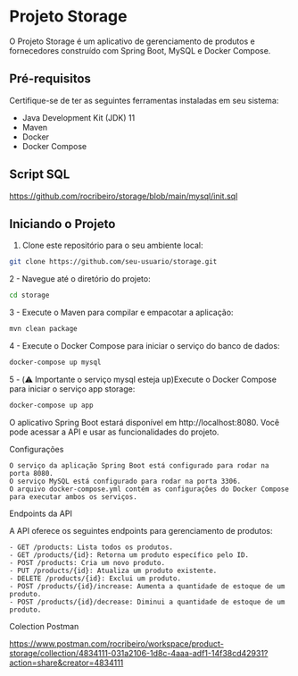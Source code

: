 # Projeto Storage

O Projeto Storage é um aplicativo de gerenciamento de produtos e fornecedores construído com Spring Boot, MySQL e Docker Compose.

## Pré-requisitos

Certifique-se de ter as seguintes ferramentas instaladas em seu sistema:

- Java Development Kit (JDK) 11
- Maven
- Docker
- Docker Compose

## Script SQL

https://github.com/rocribeiro/storage/blob/main/mysql/init.sql

## Iniciando o Projeto

1. Clone este repositório para o seu ambiente local:

```bash
git clone https://github.com/seu-usuario/storage.git
```

2 - Navegue até o diretório do projeto: 
```bash
cd storage
```
3 - Execute o Maven para compilar e empacotar a aplicação:
```bash
mvn clean package
```
4 - Execute o Docker Compose para iniciar o serviço do banco de dados: 
```bash
docker-compose up mysql
```
5 - (:warning: Importante o serviço mysql esteja up)Execute o Docker Compose para iniciar o serviço app storage: 
```bash
docker-compose up app
```


O aplicativo Spring Boot estará disponível em http://localhost:8080. Você pode acessar a API e usar as funcionalidades do projeto.

Configurações

    O serviço da aplicação Spring Boot está configurado para rodar na porta 8080.
    O serviço MySQL está configurado para rodar na porta 3306.
    O arquivo docker-compose.yml contém as configurações do Docker Compose para executar ambos os serviços.

Endpoints da API

A API oferece os seguintes endpoints para gerenciamento de produtos:

    - GET /products: Lista todos os produtos.
    - GET /products/{id}: Retorna um produto específico pelo ID.
    - POST /products: Cria um novo produto.
    - PUT /products/{id}: Atualiza um produto existente.
    - DELETE /products/{id}: Exclui um produto.
    - POST /products/{id}/increase: Aumenta a quantidade de estoque de um produto.
    - POST /products/{id}/decrease: Diminui a quantidade de estoque de um produto.

Colection Postman

https://www.postman.com/rocribeiro/workspace/product-storage/collection/4834111-031a2106-1d8c-4aaa-adf1-14f38cd42931?action=share&creator=4834111
